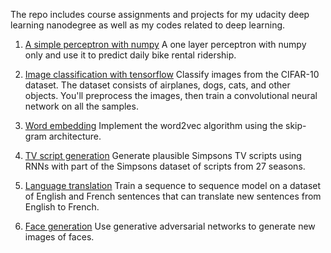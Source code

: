 The repo includes course assignments and projects for my udacity deep learning nanodegree as well as my codes related to deep learning.

1. [A simple perceptron with numpy](https://github.com/siyaoxu/deep-learning/blob/master/my-neural-network.ipynb)
A one layer perceptron with numpy only and use it to predict daily bike rental ridership.

2. [Image classification with tensorflow](https://github.com/siyaoxu/deep-learning/blob/master/my-image-classifier/dlnd_image_classification.ipynb)
Classify images from the CIFAR-10 dataset. The dataset consists of airplanes, dogs, cats, and other objects. You'll preprocess the images, then train a convolutional neural network on all the samples. 

3. [Word embedding](https://github.com/siyaoxu/deep-learning/blob/master/embeddings/Skip-Gram%20word2vec.ipynb)
Implement the word2vec algorithm using the skip-gram architecture.

4. [TV script generation](https://github.com/siyaoxu/deep-learning/blob/master/tv-script-generation/dlnd_tv_script_generation.ipynb)
Generate plausible Simpsons TV scripts using RNNs with part of the Simpsons dataset of scripts from 27 seasons.

5. [Language translation](https://github.com/siyaoxu/deep-learning/blob/master/language-translation/dlnd_language_translation.ipynb)
Train a sequence to sequence model on a dataset of English and French sentences that can translate new sentences from English to French.

6. [Face generation](https://github.com/siyaoxu/deep-learning/blob/master/face_generation/dlnd_face_generation.ipynb)
Use generative adversarial networks to generate new images of faces.
